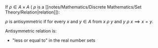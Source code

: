 If $\rho \in A \times A$ ( $\rho$ is a [[notes/Mathematics/Discrete Mathematics/Set Theory/Relation|relation]]):

$\rho$ is antisymmetric if for every $x$ and $y \in A$ from $x \: \rho \: y$ and $y \: \rho \: x \implies x = y$.

Antisymmetric relation is:
- "less or equal to" in the real number sets

